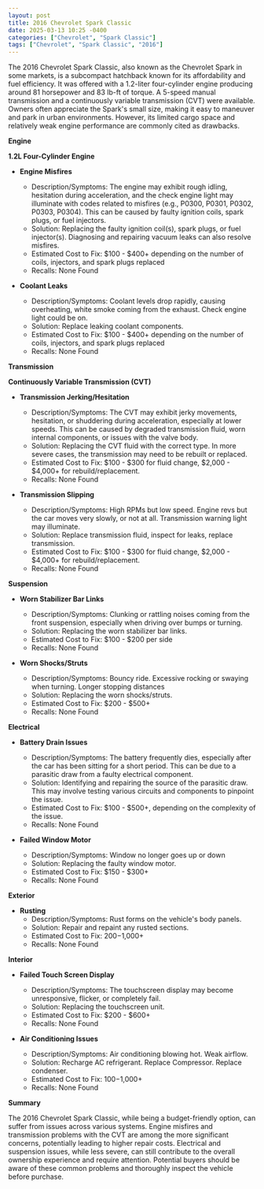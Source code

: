 ```yaml
---
layout: post
title: 2016 Chevrolet Spark Classic
date: 2025-03-13 10:25 -0400
categories: ["Chevrolet", "Spark Classic"]
tags: ["Chevrolet", "Spark Classic", "2016"]
---
```

The 2016 Chevrolet Spark Classic, also known as the Chevrolet Spark in some markets, is a subcompact hatchback known for its affordability and fuel efficiency. It was offered with a 1.2-liter four-cylinder engine producing around 81 horsepower and 83 lb-ft of torque. A 5-speed manual transmission and a continuously variable transmission (CVT) were available. Owners often appreciate the Spark's small size, making it easy to maneuver and park in urban environments. However, its limited cargo space and relatively weak engine performance are commonly cited as drawbacks.

**Engine**

**1.2L Four-Cylinder Engine**

*   **Engine Misfires**
    *   Description/Symptoms: The engine may exhibit rough idling, hesitation during acceleration, and the check engine light may illuminate with codes related to misfires (e.g., P0300, P0301, P0302, P0303, P0304). This can be caused by faulty ignition coils, spark plugs, or fuel injectors.
    *   Solution: Replacing the faulty ignition coil(s), spark plugs, or fuel injector(s). Diagnosing and repairing vacuum leaks can also resolve misfires.
    *   Estimated Cost to Fix: $100 - $400+ depending on the number of coils, injectors, and spark plugs replaced
    *   Recalls: None Found

*   **Coolant Leaks**
    *   Description/Symptoms: Coolant levels drop rapidly, causing overheating, white smoke coming from the exhaust. Check engine light could be on.
    *   Solution: Replace leaking coolant components.
    *   Estimated Cost to Fix: $100 - $400+ depending on the number of coils, injectors, and spark plugs replaced
    *   Recalls: None Found

**Transmission**

**Continuously Variable Transmission (CVT)**

*   **Transmission Jerking/Hesitation**
    *   Description/Symptoms: The CVT may exhibit jerky movements, hesitation, or shuddering during acceleration, especially at lower speeds. This can be caused by degraded transmission fluid, worn internal components, or issues with the valve body.
    *   Solution: Replacing the CVT fluid with the correct type. In more severe cases, the transmission may need to be rebuilt or replaced.
    *   Estimated Cost to Fix: $100 - $300 for fluid change, $2,000 - $4,000+ for rebuild/replacement.
    *   Recalls: None Found

*   **Transmission Slipping**
    *   Description/Symptoms: High RPMs but low speed. Engine revs but the car moves very slowly, or not at all. Transmission warning light may illuminate.
    *   Solution: Replace transmission fluid, inspect for leaks, replace transmission.
    *   Estimated Cost to Fix: $100 - $300 for fluid change, $2,000 - $4,000+ for rebuild/replacement.
    *   Recalls: None Found

**Suspension**

*   **Worn Stabilizer Bar Links**
    *   Description/Symptoms: Clunking or rattling noises coming from the front suspension, especially when driving over bumps or turning.
    *   Solution: Replacing the worn stabilizer bar links.
    *   Estimated Cost to Fix: $100 - $200 per side
    *   Recalls: None Found

*   **Worn Shocks/Struts**
    *   Description/Symptoms: Bouncy ride. Excessive rocking or swaying when turning. Longer stopping distances
    *   Solution: Replacing the worn shocks/struts.
    *   Estimated Cost to Fix: $200 - $500+
    *   Recalls: None Found

**Electrical**

*   **Battery Drain Issues**
    *   Description/Symptoms: The battery frequently dies, especially after the car has been sitting for a short period. This can be due to a parasitic draw from a faulty electrical component.
    *   Solution: Identifying and repairing the source of the parasitic draw. This may involve testing various circuits and components to pinpoint the issue.
    *   Estimated Cost to Fix: $100 - $500+, depending on the complexity of the issue.
    *   Recalls: None Found

*   **Failed Window Motor**
    *   Description/Symptoms: Window no longer goes up or down
    *   Solution: Replacing the faulty window motor.
    *   Estimated Cost to Fix: $150 - $300+
    *   Recalls: None Found

**Exterior**

*   **Rusting**
    *   Description/Symptoms: Rust forms on the vehicle's body panels.
    *   Solution: Repair and repaint any rusted sections.
    *   Estimated Cost to Fix: $200-$1,000+
    *   Recalls: None Found

**Interior**

*   **Failed Touch Screen Display**
    *   Description/Symptoms: The touchscreen display may become unresponsive, flicker, or completely fail.
    *   Solution: Replacing the touchscreen unit.
    *   Estimated Cost to Fix: $200 - $600+
    *   Recalls: None Found

*   **Air Conditioning Issues**
    *   Description/Symptoms: Air conditioning blowing hot. Weak airflow.
    *   Solution: Recharge AC refrigerant. Replace Compressor. Replace condenser.
    *   Estimated Cost to Fix: $100-$1,000+
    *   Recalls: None Found

**Summary**

The 2016 Chevrolet Spark Classic, while being a budget-friendly option, can suffer from issues across various systems. Engine misfires and transmission problems with the CVT are among the more significant concerns, potentially leading to higher repair costs. Electrical and suspension issues, while less severe, can still contribute to the overall ownership experience and require attention. Potential buyers should be aware of these common problems and thoroughly inspect the vehicle before purchase.

